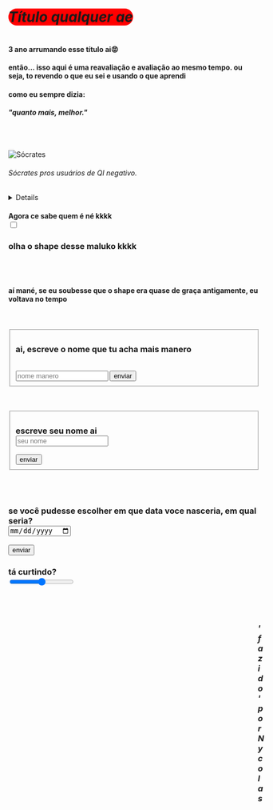 
<html>
<head>
  <link rel="stylesheet" href="style.css">
  
</head>
<body>
  <h1 style="border-radius: 50px; background-color: red; display: inline-block; "><em>Título qualquer ae</em></h1>
<h4>3 ano arrumando esse título ai😡</h4>
<h4>então... isso aqui é uma reavaliação e avaliação ao mesmo tempo. ou seja, to revendo o que eu sei e usando o que aprendi</h4>
    
<h4>como eu sempre dizia:

<h4><em> "quanto mais, melhor."</em></h4>
  
  <br>
  <br>

  
 <img src="https://i.imgur.com/hXyacXH.jpeg" alt="Sócrates"> <h6><em>Sócrates</em>
   pros usuários de QI negativo.</h6>
  

    
  <details>
  Sócrates (469–399 a.C.) foi um filósofo grego considerado um dos fundadores da filosofia ocidental. Ele não deixou escritos, e seu pensamento é conhecido principalmente por meio de Platão. Sócrates acreditava na busca da verdade através do diálogo e da reflexão crítica, utilizando o método socrático — uma forma de questionamento que levava as pessoas a examinarem suas próprias ideias. Foi condenado à morte por corromper a juventude de Atenas e por não reconhecer os deuses da cidade.
  </details>

<h4>Agora ce sabe quem é né kkkk
  <br>
  <input type="checkbox"></h4>
  
<h3>olha o shape desse maluko kkkk</h3>
  <br>
  <br>

  <h4>aí mané, se eu soubesse que o shape era quase de graça antigamente, eu voltava no tempo</h4>
<br>
  <br>

  <form action="https://formspree.io/f/xldnrewz" method="post">
    <fieldset>
<h3> ai, escreve o nome que tu acha mais manero</h3><br>
  <input class="ss" name="nome_manero" type="text" placeholder="nome manero">
      <button type="submit">enviar</button>
    </fieldset>
    </form>                     
<br>
<br>

<form action="https://formspree.io/f/xldnrewz" method="post">
  <fieldset>
<h3>escreve seu nome ai <br>
  <input name="nome_pessoa" class="ss" placeholder="seu nome"> </h3>
    <button type="submit">enviar</button>
  </fieldset>
</form>
  <br>
  <br>


  <form action="https://formspree.io/f/xldnrewz" method="post">
  <h3>se você pudesse escolher em que data voce nasceria, em qual seria?<br>
    <input name="data" type="date"></h3>
    <button type="submit">enviar</button>
  </form>
    
  <h3> tá curtindo? <br>
<input type="range"> </h3>

  
<br>
<br>
  

  <h3 style="padding-left: 500px;"><em> 'fazido' por Nycolas</em></h3>
  
</body>
</html>
